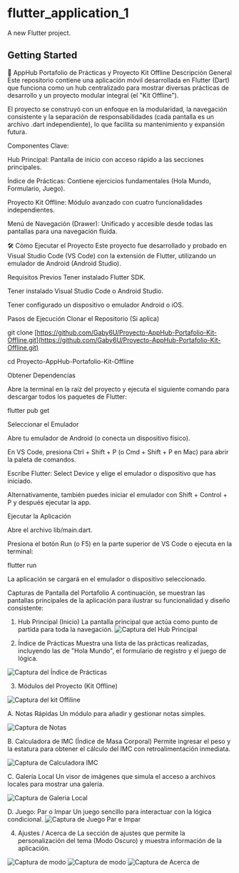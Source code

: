 # flutter_application_1

A new Flutter project.

## Getting Started

📱 AppHub Portafolio de Prácticas y Proyecto Kit Offline
Descripción General
Este repositorio contiene una aplicación móvil desarrollada en Flutter (Dart) que funciona como un hub centralizado para mostrar diversas prácticas de desarrollo y un proyecto modular integral (el "Kit Offline").

El proyecto se construyó con un enfoque en la modularidad, la navegación consistente y la separación de responsabilidades (cada pantalla es un archivo .dart independiente), lo que facilita su mantenimiento y expansión futura.

Componentes Clave:

Hub Principal: Pantalla de inicio con acceso rápido a las secciones principales.

Índice de Prácticas: Contiene ejercicios fundamentales (Hola Mundo, Formulario, Juego).

Proyecto Kit Offline: Módulo avanzado con cuatro funcionalidades independientes.

Menú de Navegación (Drawer): Unificado y accesible desde todas las pantallas para una navegación fluida.

🛠️ Cómo Ejecutar el Proyecto
Este proyecto fue desarrollado y probado en Visual Studio Code (VS Code) con la extensión de Flutter, utilizando un emulador de Android (Android Studio).

Requisitos Previos
Tener instalado Flutter SDK.

Tener instalado Visual Studio Code o Android Studio.

Tener configurado un dispositivo o emulador Android o iOS.

Pasos de Ejecución
Clonar el Repositorio (Si aplica)

git clone [https://github.com/Gaby6U/Proyecto-AppHub-Portafolio-Kit-Offline.git](https://github.com/Gaby6U/Proyecto-AppHub-Portafolio-Kit-Offline.git)

cd Proyecto-AppHub-Portafolio-Kit-Offline


Obtener Dependencias

Abre la terminal en la raíz del proyecto y ejecuta el siguiente comando para descargar todos los paquetes de Flutter:

flutter pub get


Seleccionar el Emulador

Abre tu emulador de Android (o conecta un dispositivo físico).

En VS Code, presiona Ctrl + Shift + P (o Cmd + Shift + P en Mac) para abrir la paleta de comandos.

Escribe Flutter: Select Device y elige el emulador o dispositivo que has iniciado.

Alternativamente, también puedes iniciar el emulador con Shift + Control + P y después ejecutar la app.

Ejecutar la Aplicación

Abre el archivo lib/main.dart.

Presiona el botón Run (o F5) en la parte superior de VS Code o ejecuta en la terminal:

flutter run


La aplicación se cargará en el emulador o dispositivo seleccionado.

Capturas de Pantalla del Portafolio
A continuación, se muestran las pantallas principales de la aplicación para ilustrar su funcionalidad y diseño consistente:

1. Hub Principal (Inicio)
La pantalla principal que actúa como punto de partida para toda la navegación.
![Captura del Hub Principal](assets/imagen/CapturaHUB.PNG)

2. Índice de Prácticas
Muestra una lista de las prácticas realizadas, incluyendo las de "Hola Mundo", el formulario de registro y el juego de lógica.

![Captura del Índice de Prácticas](assets/imagen/CapturaIndice.PNG)

3. Módulos del Proyecto (Kit Offline)

![Captura del kit Offiline](assets/imagen/CapturaModulos.PNG)

A. Notas Rápidas
Un módulo para añadir y gestionar notas simples.

![Captura de Notas](assets/imagen/CapturaMNotas.PNG)


B. Calculadora de IMC (Índice de Masa Corporal)
Permite ingresar el peso y la estatura para obtener el cálculo del IMC con retroalimentación inmediata.

![Captura de Calculadora IMC](assets/imagen/CapturaIMC.PNG)

C. Galería Local
Un visor de imágenes que simula el acceso a archivos locales para mostrar una galería.

![Captura de Galeria Local](assets/imagen/CapturaGaleria.PNG)

D. Juego: Par o Impar
Un juego sencillo para interactuar con la lógica condicional.
![Captura de Juego Par e Impar](assets/imagen/CapturaJuagoI_P.PNG)

4. Ajustes / Acerca de
La sección de ajustes que permite la personalización del tema (Modo Oscuro) y muestra información de la aplicación.

![Captura de modo](assets/imagen/CapturaModoC.PNG)
![Captura de modo](assets/imagen/CapturaModoO.PNG)
![Captura de Acerca de](assets/imagen/CapturaAcerca.PNG)